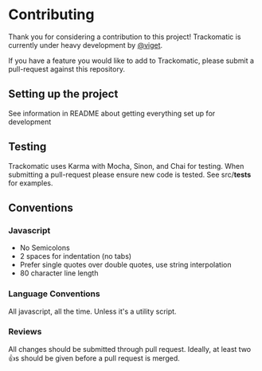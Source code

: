 # Contributing

Thank you for considering a contribution to this project! Trackomatic is currently under heavy development by [@viget](http://vigetlabs.github.io).

If you have a feature you would like to add to Trackomatic, please submit a pull-request against this repository.

## Setting up the project

See information in README about getting everything set up for development


## Testing

Trackomatic uses Karma with Mocha, Sinon, and Chai for testing. When submitting a pull-request please ensure new code is tested. See src/__tests__ for examples.


## Conventions

### Javascript

* No Semicolons
* 2 spaces for indentation (no tabs)
* Prefer single quotes over double quotes, use string interpolation
* 80 character line length

### Language Conventions

All javascript, all the time. Unless it's a utility script.


### Reviews

All changes should be submitted through pull request. Ideally, at
least two :+1:s should be given before a pull request is merged.
